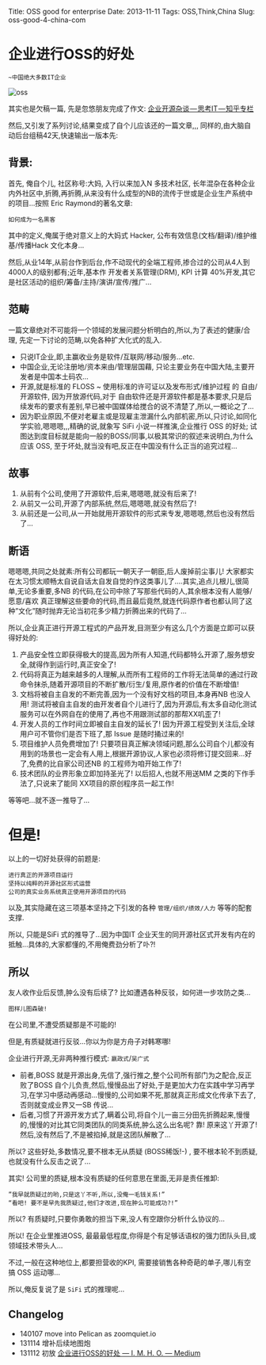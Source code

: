 Title: OSS good for enterprise
Date: 2013-11-11
Tags: OSS,Think,China
Slug: oss-good-4-china-com


# 企业进行OSS的好处
`~中国绝大多数IT企业`

![oss](https://d262ilb51hltx0.cloudfront.net/max/700/1*2m0OBPBnBJu0WrobbfnBkg.png)


其实也是欠稿一篇, 先是忽悠朋友完成了作文:
[企业开源杂谈 — 思考IT — 知乎专栏](http://zhuanlan.zhihu.com/zhuangbiaowei/19576637)

然后,又引发了系列讨论,结果变成了自个儿应该还的一篇文章,,,
同样的,由大脑自动后台组稿42天,快速输出一版本先:

## 背景:
首先, 俺自个儿, 社区称号:大妈, 入行以来加入N 多技术社区, 长年混杂在各种企业内外社区中,折腾,再折腾,从来没有什么成型的NB的流传于世或是企业生产系统中的项目…按照 Eric Raymond的著名文章:

    如何成为一名黒客

其中的定义,俺属于绝对意义上的大妈式 Hacker, 公布有效信息(文档/翻译)/维护维基/传播Hack 文化本身…

然后,从业14年,从前台作到后台,作不动现代的全端工程师,掺合过的公司从4人到4000人的级别都有;近年,基本作 开发者关系管理(DRM), KPI 计算 40%开发,其它是社区活动的组织/筹备/主持/演讲/宣传/推广…

## 范畴
一篇文章绝对不可能将一个领域的发展问题分析明白的,所以,为了表述的健康/合理, 先定一下讨论的范畴,以免各种扩大化式的乱入.

- 只说IT企业,即,主赢收业务是软件/互联网/移动/服务…etc.
- 中国企业,无论注册地/资本来由/管理层国藉, 只论主要业务在中国大陆,主要开发者是中国本土码农…
- 开源,就是标准的 FLOSS ~ 使用标准的许可证以及发布形式/维护过程 的 自由/开源软件, 因为开放源代码,对于 自由软件还是开源软件都是基本要求,只是后续发布的要求有差别,早已被中国媒体给搅合的说不清楚了,所以,一概论之了…
- 因为职业原因,不便对老雇主或是现雇主泄漏什么内部机密,所以,只讨论,如同化学实验,嗯嗯嗯,,,精确的说,就象写 SiFi 小说一样推演,企业推行 OSS 的好处; 试图达到度目标就是能向一般的BOSS/同事,以极其常识的叙述来说明白,为什么应该 OSS, 至于坏处,就当没有吧,反正在中国没有什么正当的追究过程…


## 故事
1. 从前有个公司,使用了开源软件,后来,嗯嗯嗯,就没有后来了!
1. 从前又一公司,开源了内部系统,然后,嗯嗯嗯,就没有然后了!
1. 从前还是一公司,从一开始就用开源软件的形式来专发,嗯嗯嗯,然后也没有然后了…


## 断语
嗯嗯嗯,共同之处就素:所有公司都玩一朝天子一朝臣,后人废掉前尘事儿! 大家都实在太习惯太顺畅太自说自话太自发自觉的作这类事儿了….其实,追点儿根儿,很简单,无论多重要,多NB 的代码,在公司中除了写那些代码的人,其余根本没有人能够/愿意/喜欢 真正理解这些要命的代码,而且最后竟然,就连代码原作者也都认同了这种”文化”随时抛弃无论当初花多少精力折腾出来的代码了…

所以,企业真正进行开源工程式的产品开发,目测至少有这么几个方面是立即可以获得好处的:

1. 产品安全性立即获得极大的提高,因为所有人知道,代码都特么开源了,服务想安全,就得作到运行时,真正安全了!
1. 代码将真正为越来越多的人理解,从而所有工程师的工作将无法简单的通过行政命令抹杀,随着开源项目的不断扩散/衍生/复用,原作者的价值在不断增值!
1. 文档将被自主自发的不断完善,因为一个没有好文档的项目,本身再NB 也没人用!
测试将被自主自发的由开发者自个儿进行了,因为开源后,有太多自动化测试服务可以在外网自在的使用了,再也不用跟测试部的那帮XX叽歪了!
1. 开发人员的工作时间立即被自主自发的延长了! 因为开源工程受到关注后,全球用户可不管你们是否下班了,那 Issue 是随时捅过来的!
1. 项目维护人员免费增加了! 只要项目真正解决领域问题,那么公司自个儿都没有用到的场景也一定会有人用上,根据开源协议,人家也必须将修订提交回来…好了,免费的比自家公司还NB 的工程师为咱开始工作了!
1. 技术团队的业界形象立即加持圣光了! 以后招人,也就不用送MM 之类的下作手法了,只说来了能同 XX项目的原创程序员一起工作!


等等吧…就不逐一推导了…

# 但是!
以上的一切好处获得的前题是:

    进行真正的开源项目运行
    坚持以纯粹的开源社区形式运营
    公司的真实业务系统真正使用开源项目的代码

以及,其实隐藏在这三项基本坚持之下引发的各种
`管理/组织/绩效/人力` 等等的配套支撑.

所以, 只能是SiFi 式的推导了…因为中国IT 企业天生的同开源社区式开发有内在的抵触…具体的,大家都懂的,不用俺费劲分析了卟?!

## 所以
友人收作业后反馈,肿么没有后续了? 比如遭遇各种反驳，如何进一步攻防之类…

`图样儿图森破!`

在公司里,不遭受质疑那是不可能的!

但是,有质疑就进行反驳…你以为你是方舟子对韩寒哪!

企业进行开源,无非两种推行模式: `嬴政式`/`吴广式`

- 前者,BOSS 就是开源出身,先信了,强行推之,整个公司所有部门为之配合,反正败了BOSS 自个儿负责,然后,慢慢品出了好处,于是更加大力在实践中学习再学习,在学习中感动再感动…慢慢的,公司如果不死,那就真正形成文化传承下去了,否则就变成业界又一SB 传说…
- 后者,习惯了开源开发方式了,瞒着公司,将自个儿一亩三分田先折腾起来,慢慢的,慢慢的对比其它同类团队的同类系统,肿么这么出名呢? 靠! 原来这丫开源了! 然后,没有然后了,不是被掐掉,就是这团队解散了…

所以? 这些好处,多数情况,要不根本无从质疑 (BOSS稀饭!-) , 要不根本轮不到质疑,也就没有什么反击之说了…

其实! 公司里的质疑,根本没有质疑的任何意思在里面,无非是责任推卸:

    ”我早就质疑过的哟,只是这丫不听,所以,没俺一毛钱关系!”
    “看吧! 要不是早先我质疑过,他们才改进,现在肿么可能成功?!”

所以? 有质疑时,只要你勇敢的担当下来,没人有空跟你分析什么协议的…

所以! 在企业里推进OSS, 最最最低程度,你得是个有足够话语权的强力团队头目,或领域技术带头人…

不过,一般在这种地位上,都要担营收的KPI, 需要接销售各种奇葩的单子,哪儿有空搞 OSS 运动哪…

所以,俺反复说了是 `SiFi` 式的推理呢…


## Changelog

- 140107 move into Pelican as zoomquiet.io
- 131114 增补后续地图炮
- 131112 初放 [企业进行OSS的好处 — I. M. H. O. — Medium](https://medium.com/i-m-h-o/74caad149e7e)